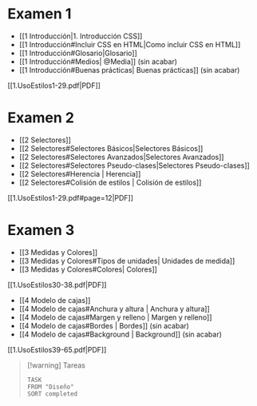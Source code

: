 # Examen 1
- [[1 Introducción|1. Introducción CSS]]
- [[1 Introducción#Incluir CSS en HTML|Como incluir CSS en HTML]]
- [[1 Introducción#Glosario|Glosario]]
- [[1 Introducción#Medios| @Media]] (sin acabar)
- [[1 Introducción#Buenas prácticas| Buenas prácticas]] (sin acabar)

[[1.UsoEstilos1-29.pdf|PDF]]


# Examen 2

+ [[2 Selectores]]
+ [[2 Selectores#Selectores Básicos|Selectores Básicos]]
+ [[2 Selectores#Selectores Avanzados|Selectores Avanzados]]
+ [[2 Selectores#Selectores Pseudo-clases|Selectores Pseudo-clases]]
+ [[2 Selectores#Herencia | Herencia]]
+ [[2 Selectores#Colisión de estilos | Colisión de estilos]]



[[1.UsoEstilos1-29.pdf#page=12|PDF]]


# Examen 3
- [[3 Medidas y Colores]]
- [[3 Medidas y Colores#Tipos de unidades| Unidades de medida]]
- [[3 Medidas y Colores#Colores| Colores]]

[[1.UsoEstilos30-38.pdf|PDF]]

- [[4 Modelo de cajas]]
- [[4 Modelo de cajas#Anchura y altura | Anchura y altura]]
- [[4 Modelo de cajas#Margen y relleno | Margen y relleno]]
- [[4 Modelo de cajas#Bordes | Bordes]]  (sin acabar)
- [[4 Modelo de cajas#Background | Background]]  (sin acabar)

[[1.UsoEstilos39-65.pdf|PDF]]

> [!warning] Tareas
> ```dataview
> TASK 
> FROM "Diseño"
> SORT completed
> ```